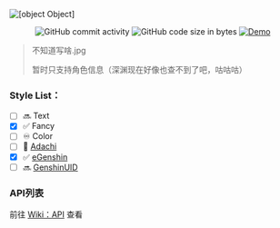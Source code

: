 ![[object Object]](https://socialify.git.ci/Genshin-bots/ImageGenerateServer/image?description=1&font=KoHo&logo=https%3A%2F%2Fyuanshen.minigg.cn%2Fstatic%2Flogo.png&owner=1&pattern=Circuit%20Board&theme=Light)

<div align="center"><img alt="GitHub commit activity" src="https://img.shields.io/github/commit-activity/w/Genshin-bots/ImageGenerateServer?style=for-the-badge"> <img alt="GitHub code size in bytes" src="https://img.shields.io/github/languages/code-size/Genshin-bots/ImageGenerateServer?color=orange&style=for-the-badge"> <a href="//yuanshen.minigg.cn/"><img alt="Demo" src="https://img.shields.io/static/v1?label=Demo&message=MiniGG&color=critical&style=for-the-badge"></a></div>

> 不知道写啥.jpg
>
> 暂时只支持角色信息（深渊现在好像也查不到了吧，咕咕咕）


### **Style List**：

- [ ] 🔜 Text
- [x] ✅ Fancy
- [ ] ♾️ Color
- [ ] 💠 [Adachi](https://github.com/Arondight/Adachi-BOT)
- [x] ✅ [eGenshin](https://github.com/pcrbot/erinilis-modules/tree/master/egenshin)
- [ ] 🔜 [GenshinUID](https://github.com/KimigaiiWuyi/GenshinUID)

### API列表
前往 [Wiki：API](//github.com/Genshin-bots/ImageGenerateServer/wiki/API) 查看
